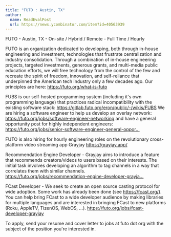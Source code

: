 ```yaml
---
title: "FUTO : Austin, TX"
author:
  name: ReadEvalPost
  url: https://news.ycombinator.com/item?id=40563939
---
```

FUTO - Austin, TX - On-site &#x2F; Hybrid &#x2F; Remote - Full Time &#x2F; Hourly

FUTO is an organization dedicated to developing, both through in-house engineering and investment, technologies that frustrate centralization and industry consolidation. Through a combination of in-house engineering projects, targeted investments, generous grants, and multi-media public education efforts, we will free technology from the control of the few and recreate the spirit of freedom, innovation, and self-reliance that underpinned the American tech industry only a few decades ago. Our principles are here: <a href="https:&#x2F;&#x2F;futo.org&#x2F;what-is-futo" rel="nofollow">https:&#x2F;&#x2F;futo.org&#x2F;what-is-futo</a>

FUBS is our self-hosted programming system (including it&#x27;s own programming language) that practices radical incompatibility with the existing software stack: <a href="https:&#x2F;&#x2F;gitlab.futo.org&#x2F;eron&#x2F;public&#x2F;-&#x2F;wikis&#x2F;FUBS" rel="nofollow">https:&#x2F;&#x2F;gitlab.futo.org&#x2F;eron&#x2F;public&#x2F;-&#x2F;wikis&#x2F;FUBS</a> We are hiring a software engineer to help us develop an overlay network: <a href="https:&#x2F;&#x2F;futo.org&#x2F;jobs&#x2F;software-engineer-networking" rel="nofollow">https:&#x2F;&#x2F;futo.org&#x2F;jobs&#x2F;software-engineer-networking</a> and have a general opportunity post for highly independent engineers: <a href="https:&#x2F;&#x2F;futo.org&#x2F;jobs&#x2F;senior-software-engineer-general-opportunity" rel="nofollow">https:&#x2F;&#x2F;futo.org&#x2F;jobs&#x2F;senior-software-engineer-general-oppor...</a>

FUTO is also hiring for hourly engineering roles on the revolutionary cross-platform video streaming app Grayjay <a href="https:&#x2F;&#x2F;grayjay.app&#x2F;" rel="nofollow">https:&#x2F;&#x2F;grayjay.app&#x2F;</a>

Recommendation Engine Developer - Grayjay aims to introduce a feature that recommends creators&#x2F;videos to users based on their interests. The initial task involves developing an algorithm to tag channels in a way that correlates them with similar channels. <a href="https:&#x2F;&#x2F;futo.org&#x2F;jobs&#x2F;recommendation-engine-developer-grayjay" rel="nofollow">https:&#x2F;&#x2F;futo.org&#x2F;jobs&#x2F;recommendation-engine-developer-grayja...</a>

FCast Developer - We seek to create an open source casting protocol for wide adoption. Some work has already been done (see <a href="https:&#x2F;&#x2F;fcast.org&#x2F;" rel="nofollow">https:&#x2F;&#x2F;fcast.org&#x2F;</a>). You can help bring FCast to a wide developer audience by making libraries for multiple languages and are interested in bringing FCast to new platforms (Roku, AppleTV, TizenOS, WebOS, …). <a href="https:&#x2F;&#x2F;futo.org&#x2F;jobs&#x2F;fcast-developer-grayjay" rel="nofollow">https:&#x2F;&#x2F;futo.org&#x2F;jobs&#x2F;fcast-developer-grayjay</a>

To apply, send your resume and cover letter to jobs at futo dot org with the subject of the position you&#x27;re interested in.
